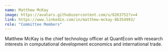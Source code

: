 ```yaml
---
name: Matthew McKay
image: https://avatars.githubusercontent.com/u/8263752?v=4
link: https://www.linkedin.com/in/matthew-mckay-8b354993/
role: "Committee Members"
---
```

Matthew McKay is the chief technology officer at QuantEcon with research interests in computational development economics and international trade.